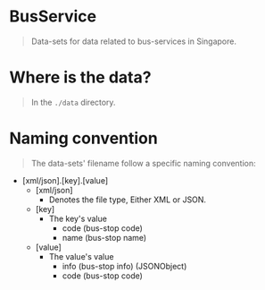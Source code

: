 # BusService
> Data-sets for data related to bus-services in Singapore.

# Where is the data?
> In the `./data` directory.

# Naming convention
> The data-sets' filename follow a specific naming convention:
-   [xml/json].[key].[value]
    -   [xml/json]
        -   Denotes the file type, Either XML or JSON.
    -   [key]
        -   The key's value
            -   code (bus-stop code)
            -   name (bus-stop name)
    -   [value]
        -   The value's value
            -   info (bus-stop info) (JSONObject)
            -   code (bus-stop code)